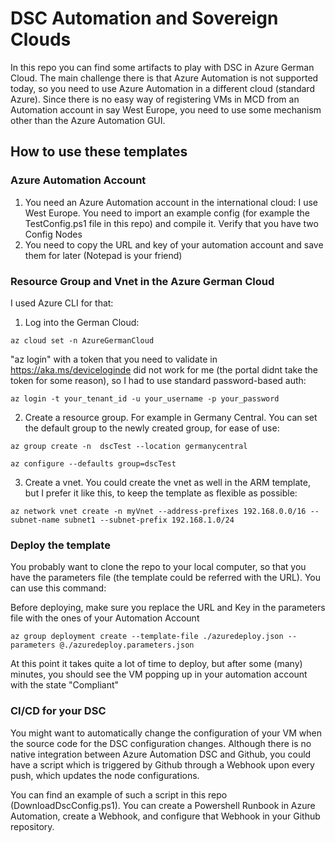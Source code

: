 # DSC Automation and Sovereign Clouds

In this repo you can find some artifacts to play with DSC in Azure German Cloud. The main challenge there is that Azure Automation is not supported today, so you need to use Azure Automation in a different cloud (standard Azure). Since there is no easy way of registering VMs in MCD from an Automation account in say West Europe, you need to use some mechanism other than the Azure Automation GUI.

## How to use these templates

### Azure Automation Account

1. You need an Azure Automation account in the international cloud: I use West Europe. You need to import an example config (for example the TestConfig.ps1 file in this repo) and compile it. Verify that you have two Config Nodes
2. You need to copy the URL and key of your automation account and save them for later (Notepad is your friend)

### Resource Group and Vnet in the Azure German Cloud

I used Azure CLI for that:

1. Log into the German Cloud:

```
az cloud set -n AzureGermanCloud
```

"az login" with a token that you need to validate in https://aka.ms/deviceloginde did not work for me (the portal didnt take the token for some reason), so I had to use standard password-based auth:

```
az login -t your_tenant_id -u your_username -p your_password
```

2. Create a resource group. For example in Germany Central. You can set the default group to the newly created group, for ease of use:

```
az group create -n  dscTest --location germanycentral
```

```
az configure --defaults group=dscTest
```

3. Create a vnet. You could create the vnet as well in the ARM template, but I prefer it like this, to keep the template as flexible as possible:

```
az network vnet create -n myVnet --address-prefixes 192.168.0.0/16 --subnet-name subnet1 --subnet-prefix 192.168.1.0/24
```


### Deploy the template

You probably want to clone the repo to your local computer, so that you have the parameters file (the template could be referred with the URL). You can use this command:

Before deploying, make sure you replace the URL and Key in the parameters file with the ones of your Automation Account

```
az group deployment create --template-file ./azuredeploy.json --parameters @./azuredeploy.parameters.json
```

At this point it takes quite a lot of time to deploy, but after some (many) minutes, you should see the VM popping up in your automation account with the state "Compliant"


### CI/CD for your DSC

You might want to automatically change the configuration of your VM when the source code for the DSC configuration changes. Although there is no native integration between Azure Automation DSC and Github, you could have a script which is triggered by Github through a Webhook upon every push, which updates the node configurations.

You can find an example of such a script in this repo (DownloadDscConfig.ps1). You can create a Powershell Runbook in Azure Automation, create a Webhook, and configure that Webhook in your Github repository.